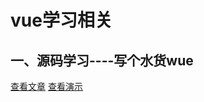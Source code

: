 # vue学习相关

## 一、源码学习----写个水货wue
[查看文章](https://github.com/wsDever/about-vue/blob/master/wue/wue.md) 
[查看演示](http://wshome.bid/main/vue/vue-code/wue.html)

